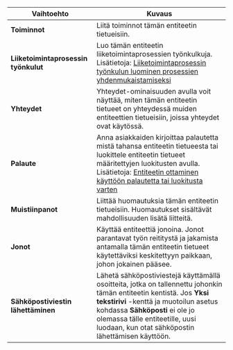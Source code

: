 |Vaihtoehto   |Kuvaus  |
|---------|---------|
|**Toiminnot**|Liitä toiminnot tämän entiteetin tietueisiin.|
|**Liiketoimintaprosessin työnkulut**|Luo tämän entiteetin liiketoimintaprosessien työnkulkuja. Lisätietoja: [Liiketoimintaprosessin työnkulun luominen prosessien yhdenmukaistamiseksi](/flow/create-business-process-flow)|
|**Yhteydet**|Yhteydet-ominaisuuden avulla voit näyttää, miten tämän entiteetin tietueet on yhteydessä muiden entiteettien tietueisiin, joissa yhteydet ovat käytössä.|
|**Palaute**|Anna asiakkaiden kirjoittaa palautetta mistä tahansa entiteetin tietueesta tai luokittele entiteetin tietueet määritettyjen luokitusten avulla. Lisätietoja: [Entiteetin ottaminen käyttöön palautetta tai luokitusta varten](../maker/common-data-service/configure-entity-feedback.md)|
|**Muistiinpanot**|Liittää huomautuksia tämän entiteetin tietueisiin. Huomautukset sisältävät mahdollisuuden lisätä liitteitä.|
|**Jonot**|Käyttää entiteettiä jonoina. Jonot parantavat työn reititystä ja jakamista antamalla tämän entiteetin tietueet käytettäviksi keskitettyyn paikkaan, johon jokainen pääsee.|
|**Sähköpostiviestin lähettäminen**|Lähetä sähköpostiviestejä käyttämällä osoitteita, jotka on tallennettu johonkin tämän entiteetin kentistä. Jos **Yksi tekstirivi** -kenttä ja muotoilun asetus kohdassa **Sähköposti** ei ole jo olemassa tälle entiteetille, uusi luodaan, kun otat sähköpostin lähettämisen käyttöön.|